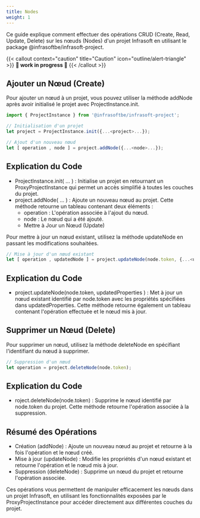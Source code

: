 ```yaml
---
title: Nodes
weight: 1
---
```


Ce guide explique comment effectuer des opérations CRUD (Create, Read, Update, Delete) sur les nœuds (Nodes) d'un projet Infrasoft en utilisant le package @infrasoftbe/infrasoft-project.

{{< callout context="caution" title="Caution" icon="outline/alert-triangle" >}}
  **🚧 work in progress 🚧**
{{< /callout >}}

## Ajouter un Nœud (Create)

Pour ajouter un nœud à un projet, vous pouvez utiliser la méthode addNode après avoir initialisé le projet avec ProjectInstance.init.

```typescript
import { ProjectInstance } from '@infrasoftbe/infrasoft-project';

// Initialisation d'un projet
let project = ProjectInstance.init({...<project>...});

// Ajout d'un nouveau nœud
let [ operation , node ] = project.addNode({...<node>...});
```

## Explication du Code

- ProjectInstance.init( ... ) : Initialise un projet en retournant un ProxyProjectInstance qui permet un accès simplifié à toutes les couches du projet.
- project.addNode( ... ) : Ajoute un nouveau nœud au projet. Cette méthode retourne un tableau contenant deux éléments :
  - operation : L'opération associée à l'ajout du nœud.
  - node : Le nœud qui a été ajouté.
  - Mettre à Jour un Nœud (Update)

Pour mettre à jour un nœud existant, utilisez la méthode updateNode en passant les modifications souhaitées.

```typescript
// Mise à jour d'un nœud existant
let [ operation , updatedNode ] = project.updateNode(node.token, {...<updatedProperties>...});
```

## Explication du Code

- project.updateNode(node.token, updatedProperties ) : Met à jour un nœud existant identifié par node.token avec les propriétés spécifiées dans updatedProperties. Cette méthode retourne également un tableau contenant l'opération effectuée et le nœud mis à jour.

## Supprimer un Nœud (Delete)

Pour supprimer un nœud, utilisez la méthode deleteNode en spécifiant l'identifiant du nœud à supprimer.

```typescript
// Suppression d'un nœud
let operation = project.deleteNode(node.token);
```

## Explication du Code

- roject.deleteNode(node.token) : Supprime le nœud identifié par node.token du projet. Cette méthode retourne l'opération associée à la suppression.

## Résumé des Opérations

- Création (addNode) : Ajoute un nouveau nœud au projet et retourne à la fois l'opération et le nœud créé.
- Mise à jour (updateNode) : Modifie les propriétés d'un nœud existant et retourne l'opération et le nœud mis à jour.
- Suppression (deleteNode) : Supprime un nœud du projet et retourne l'opération associée.

Ces opérations vous permettent de manipuler efficacement les nœuds dans un projet Infrasoft, en utilisant les fonctionnalités exposées par le ProxyProjectInstance pour accéder directement aux différentes couches du projet.

